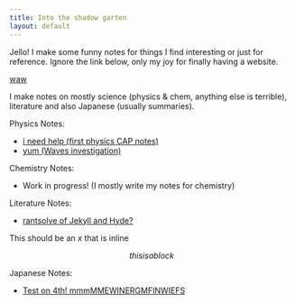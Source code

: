 ```yaml
---
title: Into the shadow garten
layout: default
---
```


Jello! I make some funny notes for things I find interesting or just for reference. Ignore the link below, only my joy for finally having a website.

[waw](screw_right_wings.md)

I make notes on mostly science (physics & chem, anything else is terrible), literature and also Japanese (usually summaries). 

Physics Notes:
- [i need help (first physics CAP notes)](Physics/physics_notes.md)
- [yum (Waves investigation)](Physics/Waves_Evaluation_and_Analysis_Task_Research.md)

Chemistry Notes:
- Work in progress! (I mostly write my notes for chemistry)

Literature Notes:

- [rantsolve of Jekyll and Hyde?](I_hate_psychoanalysis_but_that_and_Jekyll_and_Hyde.md)

This should be an $x$ that is inline

$$ this is a block$$

Japanese Notes:
- [Test on 4th! mmmMMEWINERGMFINWIEFS](Japanese/Writing_test_summary.md)
